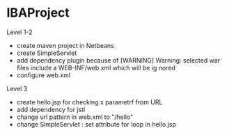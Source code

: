 # IBAProject

Level 1-2
- create maven project in Netbeans 
- create SimpleServlet 
- add dependency plugin because of [WARNING] Warning: selected war files include a WEB-INF/web.xml which will be ig
nored
- configure web.xml

Level 3
- create hello.jsp for checking x parametrf from URL 
- add dependency for jstl
- change url pattern in web.xml to "/hello"
- change SimpleServlet : set attribute for loop in hello.jsp 



